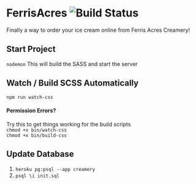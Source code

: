 # FerrisAcres ![Build Status](https://travis-ci.org/rickrizzo/FerrisAcres.svg?branch=develop)  
Finally a way to order your ice cream online from Ferris Acres Creamery!

## Start Project
`nodemon`
This will build the SASS and start the server

## Watch / Build SCSS Automatically
`npm run watch-css`
#### Permission Errors?
Try this to get things working for the build scripts   
`chmod +x bin/watch-css`  
`chmod +x bin/build-css`

## Update Database
1. `heroku pg:psql --app creamery`
2. `psql \i init.sql`

